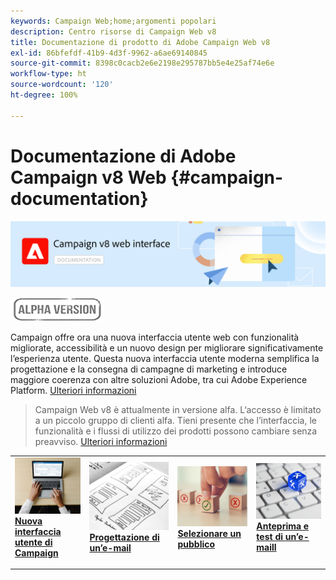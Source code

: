 ```yaml
---
keywords: Campaign Web;home;argomenti popolari
description: Centro risorse di Campaign Web v8
title: Documentazione di prodotto di Adobe Campaign Web v8
exl-id: 86bfefdf-41b9-4d3f-9962-a6ae69140845
source-git-commit: 8398c0cacb2e6e2198e295787bb5e4e25af74e6e
workflow-type: ht
source-wordcount: '120'
ht-degree: 100%

---
```


# Documentazione di Adobe Campaign v8 Web {#campaign-documentation}

![](assets/do-not-localize/banner-documentationv8.png)

![](assets/do-not-localize/badge.png)


Campaign offre ora una nuova interfaccia utente web con funzionalità migliorate, accessibilità e un nuovo design per migliorare significativamente l’esperienza utente. Questa nuova interfaccia utente moderna semplifica la progettazione e la consegna di campagne di marketing e introduce maggiore coerenza con altre soluzioni Adobe, tra cui Adobe Experience Platform. [Ulteriori informazioni](get-started/get-started.md)

>Campaign Web v8 è attualmente in versione alfa. L‘accesso è limitato a un piccolo gruppo di clienti alfa. Tieni presente che l’interfaccia, le funzionalità e i flussi di utilizzo dei prodotti possono cambiare senza preavviso. [Ulteriori informazioni](rn/release-notes.md)


<table style="table-layout:fixed"><tr style="border: 0;">
<td>
<a href="get-started/user-interface.md">
<img alt="nuova interfaccia" src="assets/do-not-localize/email-create.jpeg">
</a>
<div><a href="get-started/user-interface.md"><strong>Nuova interfaccia utente di Campaign</strong>
</div>
<p>
</td>
<td>
<a href="content/create-email-content.md">
<img alt="Infrequente" src="assets/do-not-localize/email-design.jpg">
</a>
<div>
<a href="content/create-email-content.md"><strong>Progettazione di un’e-mail</strong></a>
</div>
<p></td>
<td>
<a href="audience/about-audiences.md">
<img alt="Tipi di pubblico" src="assets/do-not-localize/email-opt-out.jpg">
</a>
<div>
<a href="audience/about-audiences.md"><strong>Selezionare un pubblico</strong></a>
</div>
<p>
</td>
<td>
<a href="preview-test/proofs.md">
<img alt="Convalida" src="assets/do-not-localize/email-config.jpg">
</a>
<div>
<a href="preview-test/proofs.md"><strong>Anteprima e test di un’e-maill</strong></a>
</div>
<p>
</td>
</tr></table>
